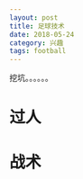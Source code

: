 ```yaml
---
layout: post
title: 足球技术
date: 2018-05-24
category: 兴趣
tags: football
---
```

挖坑。。。。。。

# 过人


# 战术

